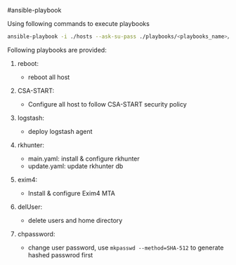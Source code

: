 #ansible-playbook

Using following commands to execute playbooks

```sh
ansible-playbook -i ./hosts --ask-su-pass ./playbooks/<playbooks_name>/main.yaml 
```

Following playbooks are provided: 

1. reboot:
    * reboot all host

2. CSA-START:
    * Configure all host to follow CSA-START security policy

3. logstash:
    * deploy logstash agent 

4. rkhunter:
    * main.yaml: install & configure rkhunter
    * update.yaml: update rkhunter db

5. exim4:
    * Install & configure Exim4 MTA

6. delUser:
    * delete users and home directory

6. chpassword:
    * change user password, use ```mkpasswd --method=SHA-512``` to generate hashed passwrod first

